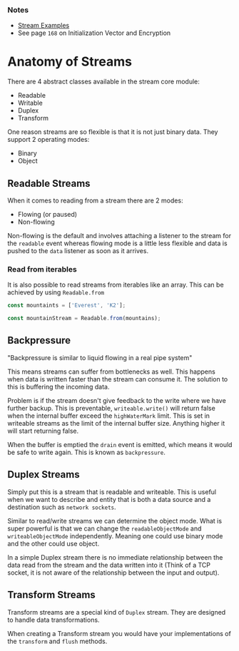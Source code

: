### Notes
- [Stream Examples](https://github.com/PacktPublishing/Node.js-Design-Patterns-Third-Edition/tree/master/06-coding-with-streams)
- See page `168` on Initialization Vector and Encryption

# Anatomy of Streams

There are 4 abstract classes available in the stream core module:

- Readable
- Writable
- Duplex
- Transform

One reason streams are so flexible is that it is not just binary data. They support 2 operating modes:

- Binary
- Object

## Readable Streams

When it comes to reading from a stream there are 2 modes:

- Flowing (or paused)
- Non-flowing

Non-flowing is the default and involves attaching a listener to the stream for the `readable` event whereas flowing mode is a little less flexible and data is pushed to the `data` listener as soon as it arrives.

### Read from iterables

It is also possible to read streams from iterables like an array. This can be achieved by using `Readable.from`

```ts
const mountaints = ['Everest', 'K2'];

const mountainStream = Readable.from(mountains);
```


## Backpressure

"Backpressure is similar to liquid flowing in a real pipe system"

This means streams can suffer from bottlenecks as well. This happens when data is written faster than the stream can consume it. The solution to this is buffering the incoming data. 

Problem is if the stream doesn't give feedback to the write where we have further backup.
This is preventable, `writeable.write()` will return false when the internal buffer exceed the `highWaterMark` limit. This is set in writeable streams as the limit of the internal buffer size. Anything higher it will start returning false.

When the buffer is emptied the `drain` event is emitted, which means it would be safe to write again. This is known as `backpressure`.

## Duplex Streams

Simply put this is a stream that is readable and writeable. This is useful when we want  to describe and entity that is both a data source and a destination such as `network sockets`. 

Similar to read/write streams we can determine the object mode. What is super powerful is that we can change the `readableObjectMode` and `writeableObjectMode` independently. Meaning one could use binary mode and the other could use object.

In a simple Duplex stream there is no immediate relationship between the data read from the stream and the data written into it (Think of a TCP socket, it is not aware of the relationship between the input and output).

## Transform Streams

Transform streams are a special kind of `Duplex` stream. They are designed to handle data transformations. 

When creating a Transform stream you would have your implementations of the `transform` and `flush` methods. 


